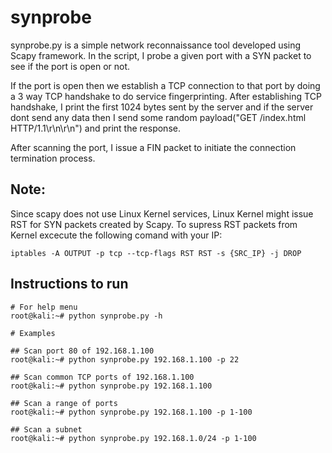 # synprobe
synprobe.py is a simple network reconnaissance tool developed using Scapy framework.
In the script, I probe a given port with a SYN packet to see if the port is open or
not. 

If the port is open then we establish a TCP connection to that port by doing a 3 way
TCP handshake to do service fingerprinting. After establishing TCP handshake, I print
the first 1024 bytes sent by the server and if the server dont send any data then I
send some random payload("GET /index.html HTTP/1.1\r\n\r\n") and print the response.

After scanning the port, I issue a FIN packet to initiate the connection termination
process.

## Note: 
Since scapy does not use Linux Kernel services, Linux Kernel might issue RST 
for SYN packets created by Scapy. To supress RST packets from Kernel excecute the 
following comand with your IP:
```
iptables -A OUTPUT -p tcp --tcp-flags RST RST -s {SRC_IP} -j DROP
```

## Instructions to run
```
# For help menu
root@kali:~# python synprobe.py -h

# Examples

## Scan port 80 of 192.168.1.100
root@kali:~# python synprobe.py 192.168.1.100 -p 22

## Scan common TCP ports of 192.168.1.100
root@kali:~# python synprobe.py 192.168.1.100

## Scan a range of ports
root@kali:~# python synprobe.py 192.168.1.100 -p 1-100

## Scan a subnet
root@kali:~# python synprobe.py 192.168.1.0/24 -p 1-100

```
